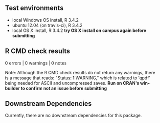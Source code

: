 ## Test environments
* local Windows OS install, R 3.4.2
* ubuntu 12.04 (on travis-ci), R 3.4.2
* local OS X install, R 3.4.2 
**try OS X install on campus again before submitting**

## R CMD check results
0 errors | 0 warnings | 0 notes

Note: Although the R CMD check results do not return any warnings, there is a message that reads: "Status: 1 WARNING," which is related to 'qpdf' being needed for ASCII and uncompressed saves.
**Run on CRAN's win-builder to confirm not an issue before submitting**

## Downstream Dependencies
Currently, there are no downstream dependencies for this package.
